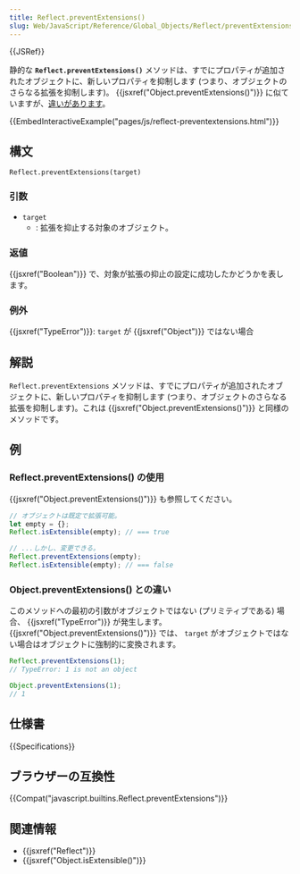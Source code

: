 ```yaml
---
title: Reflect.preventExtensions()
slug: Web/JavaScript/Reference/Global_Objects/Reflect/preventExtensions
---
```


{{JSRef}}

静的な **`Reflect.preventExtensions()`** メソッドは、すでにプロパティが追加されたオブジェクトに、新しいプロパティを抑制します (つまり、オブジェクトのさらなる拡張を抑制します)。 {{jsxref("Object.preventExtensions()")}} に似ていますが、[違いがあります](#Difference_from_Object.preventExtensions)。

{{EmbedInteractiveExample("pages/js/reflect-preventextensions.html")}}

## 構文

```
Reflect.preventExtensions(target)
```

### 引数

- `target`
  - : 拡張を抑止する対象のオブジェクト。

### 返値

{{jsxref("Boolean")}} で、対象が拡張の抑止の設定に成功したかどうかを表します。

### 例外

{{jsxref("TypeError")}}: `target` が {{jsxref("Object")}} ではない場合

## 解説

`Reflect.preventExtensions` メソッドは、すでにプロパティが追加されたオブジェクトに、新しいプロパティを抑制します (つまり、オブジェクトのさらなる拡張を抑制します)。これは {{jsxref("Object.preventExtensions()")}} と同様のメソッドです。

## 例

### Reflect.preventExtensions() の使用

{{jsxref("Object.preventExtensions()")}} も参照してください。

```js
// オブジェクトは既定で拡張可能。
let empty = {};
Reflect.isExtensible(empty); // === true

// ...しかし、変更できる。
Reflect.preventExtensions(empty);
Reflect.isExtensible(empty); // === false
```

### Object.preventExtensions() との違い

このメソッドへの最初の引数がオブジェクトではない (プリミティブである) 場合、 {{jsxref("TypeError")}} が発生します。 {{jsxref("Object.preventExtensions()")}} では、 `target` がオブジェクトではない場合はオブジェクトに強制的に変換されます。

```js
Reflect.preventExtensions(1);
// TypeError: 1 is not an object

Object.preventExtensions(1);
// 1
```

## 仕様書

{{Specifications}}

## ブラウザーの互換性

{{Compat("javascript.builtins.Reflect.preventExtensions")}}

## 関連情報

- {{jsxref("Reflect")}}
- {{jsxref("Object.isExtensible()")}}
